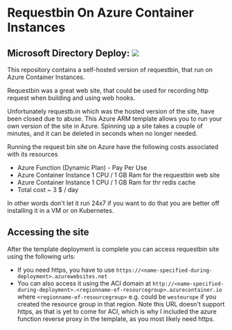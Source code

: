 # Requestbin On Azure Container Instances

<h2>Microsoft Directory Deploy: <a href="https://ms.portal.azure.com/#create/Microsoft.Template/uri/https%3A%2F%2Fraw.githubusercontent.com%2Fhashtagchris%2Frequestbininazure%2Fmsdeploy%2Fazuredeploy.json" target="_blank"><img src="http://azuredeploy.net/deploybutton.png"/></a>
</h2>

This repository contains a self-hosted version of requestbin, that run on Azure Container Instances.

Requestbin was a great web site, that could be used for recording http request when building and using web hooks.

Unfortunately requestb.in which was the hosted version of the site, have been closed due to abuse. This Azure ARM template
allows you to run your own version of the site in Azure. Spinning up a site takes a couple of minutes, and it can be deleted in seconds
when no longer needed.

Running the request bin site on Azure have the following costs associated with its resources

* Azure Function (Dynamic Plan) - Pay Per Use
* Azure Container Instance 1 CPU / 1 GB Ram for the requestbin web site
* Azure Container Instance 1 CPU / 1 GB Ram for thr redis cache
* Total cost ~ 3 $ / day

In other words don't let it run 24x7 if you want to do that you are better off installing it in a VM or on Kubernetes.

## Accessing the site
After the template deployment is complete you can access requestbin site using the following urls:

* If you need https, you have to use `https://<name-specified-during-deployment>.azurewebsites.net`
* You can also access it using the ACI domain at `http://<name-specified-during-deployment>.<regionname-of-resourcegroup>.azurecontainer.io` where `<regionname-of-resourcegroup>` e.g. could be `westeurope` if you created the resource group in that region. Note this URL doesn't support https, as that is yet to come for ACI, which is why I included the azure function reverse proxy in the template, as you most likely need https.
